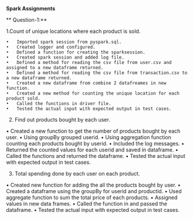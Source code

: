 **Spark Assignments**

**
Question-1:**


1.Count of unique locations where each product is sold. 


    •	Imported spark session from pyspark.sql.
    •	Created logger and configured.
    •	Defined a function for creating the sparksession.
    •	Created spark session and added log file.
    •	Defined a method for reading the csv file from user.csv and assigned to a new dataframe returned.
    •	Defined a method for reading the csv file from transaction.csv to a new dataframe returned.
    •	Created a new dataframe from combine 2 datafreames in new function.
    •	Created a new method for counting the unique location for each product sold.
    •	Called the functions in driver file.
    •	Tested the actual input with expected output in test cases.


2.	Find out products bought by each user. 

  •	Created a new function to get the number of products bought by each user.
  •	Using groupBy grouped userid.
  •	Using aggregation function counting each products bought by userid.
  •	Included the log messages.
  •	Returned the counted values for each userid and saved in dataframe.
  •	Called the functions and returned the dataframe.
  •	Tested the actual input with expected output in test cases.
 
3.	Total spending done by each user on each product.

  •	Created new function for adding the all the products bought by user.
  •	Created a dataframe using the groupBy for userid and productid.
  •	Used aggregate function to sum the total price of each products.
  •	Assigned values in new data frames.
  •	Called the function in and passed the dataframe.
  •	Tested the actual input with expected output in test cases.
